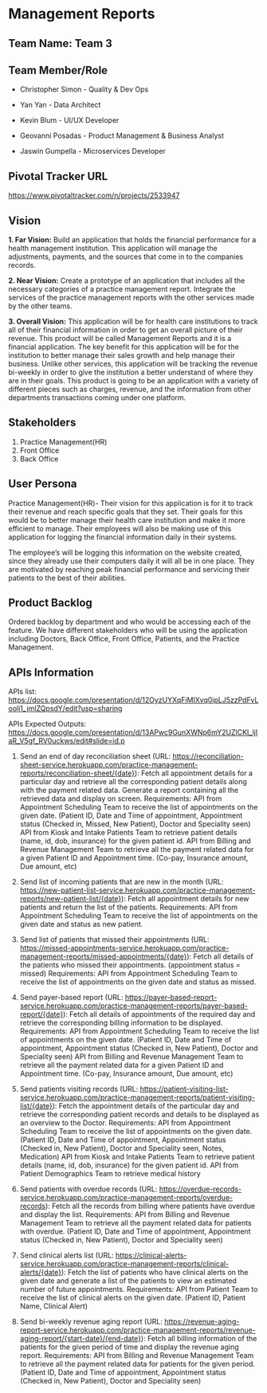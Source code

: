 # Management Reports
## Team Name: Team 3

## Team Member/Role
* Christopher Simon - Quality & Dev Ops

* Yan Yan - Data Architect

* Kevin Blum - UI/UX Developer

* Geovanni Posadas - Product Management & Business Analyst

* Jaswin Gumpella - Microservices Developer

## Pivotal Tracker URL
https://www.pivotaltracker.com/n/projects/2533947

## Vision

**1. Far Vision:**
Build an application that holds the financial performance for a health management institution. This application will manage the adjustments, payments, and the sources that come in to the companies records.

**2. Near Vision:** Create a prototype of an application that includes all the necessary categories of a practice management report. Integrate the services of the practice management reports with the other services made by the other teams.

**3. Overall Vision:**
This application will be for health care institutions to track all of their financial information in order to get an overall picture of their revenue. This product will be called Management Reports and it is a financial application. The key benefit for this application will be for the institution to better manage their sales growth and help manage their business. Unlike other services, this application will be tracking the revenue bi-weekly in order to give the institution a better understand of where they are in their goals. This product is going to be an application with a variety of different pieces such as charges, revenue, and the information from other departments transactions coming under one platform. 

## Stakeholders
1. Practice Management(HR) 
2. Front Office
3. Back Office

## User Persona
Practice Management(HR)- Their vision for this application is for it to track their revenue and reach specific goals that they set. Their goals for this would be to better manage their health care institution and make it more efficient to manage. Their employees will also be making use of this application for logging the financial information daily in their systems.

The employee’s will be logging this information on the website created, since they already use their computers daily it will all be in one place.
They are motivated by reaching peak financial performance and servicing their patients to the best of their abilities.

## Product Backlog
Ordered backlog by department and who would be accessing each of the feature. We have different stakeholders who will be using the application including Doctors, Back Office, Front Office, Patients, and the Practice Management.

## APIs Information

APIs list: https://docs.google.com/presentation/d/12OyzUYXqFiMIXvq0ipLJ5zzPdFvLoolj1_jmlZQpsdY/edit?usp=sharing

APIs Expected Outputs: https://docs.google.com/presentation/d/13APwc9GunXWNp6mY2UZlCKI_ljIaR_V5gf_RV0uckws/edit#slide=id.p
1. Send an end of day reconciliation sheet (URL: https://reconciliation-sheet-service.herokuapp.com/practice-management-reports/reconciliation-sheet/{date}):
   Fetch all appointment details for a particular day and retrieve all the corresponding patient details along with the payment related data. Generate a report containing all the retrieved data and display on screen.
   Requirements:
   API from Appointment Scheduling Team to receive the list of appointments on the given date. (Patient ID, Date and Time of appointment, Appointment status (Checked in, Missed, New Patient), Doctor and Speciality seen)
   API from Kiosk and Intake Patients Team to retrieve patient details (name, id, dob, insurance) for the given patient id.
   API from Billing and Revenue Management Team to retrieve all the payment related data for a given Patient ID and Appointment time. (Co-pay, Insurance amount, Due amount, etc)

2. Send list of incoming patients that are new in the month (URL: https://new-patient-list-service.herokuapp.com/practice-management-reports/new-patient-list/{date}):
   Fetch all appointment details for new patients and return the list of the patients.
   Requirements:
   API from Appointment Scheduling Team to receive the list of appointments on the given date and status as new patient.

3. Send list of patients that missed their appointments (URL: https://missed-appointments-service.herokuapp.com/practice-management-reports/missed-appointments/{date}):
   Fetch all details of the patients who missed their appointments. (appointment status = missed)
   Requirements:
   API from Appointment Scheduling Team to receive the list of appointments on the given date and status as missed.

4. Send payer-based report (URL: https://payer-based-report-service.herokuapp.com/practice-management-reports/payer-based-report/{date}):
   Fetch all details of appointments of the required day and retrieve the corresponding billing information to be displayed.
   Requirements:
   API from Appointment Scheduling Team to receive the list of appointments on the given date. (Patient ID, Date and Time of appointment, Appointment status (Checked in, New Patient), Doctor and Speciality seen)
   API from Billing and Revenue Management Team to retrieve all the payment related data for a given Patient ID and Appointment time. (Co-pay, Insurance amount, Due amount, etc)

5. Send patients visiting records (URL: https://patient-visiting-list-service.herokuapp.com/practice-management-reports/patient-visiting-list/{date}):
   Fetch the appointment details of the particular day and retrieve the corresponding patient records and details to be displayed as an overview to the Doctor.
   Requirements:
   API from Appointment Scheduling Team to receive the list of appointments on the given date. (Patient ID, Date and Time of appointment, Appointment status (Checked in, New Patient), Doctor and Speciality seen, Notes, Medication)
   API from Kiosk and Intake Patients Team to retrieve patient details (name, id, dob, insurance) for the given patient id.
   API from Patient Demographics Team to retrieve medical history

6. Send patients with overdue records (URL: https://overdue-records-service.herokuapp.com/practice-management-reports/overdue-records):
   Fetch all the records from billing where patients have overdue and display the list.
   Requirements:
   API from Billing and Revenue Management Team to retrieve all the payment related data for patients with overdue. (Patient ID, Date and Time of appointment, Appointment status (Checked in, New Patient), Doctor and Speciality seen)

7. Send clinical alerts list (URL: https://clinical-alerts-service.herokuapp.com/practice-management-reports/clinical-alerts/{date}):
   Fetch the list of patients who have clinical alerts on the given date and generate a list of the patients to view an estimated number of future appointments.
   Requirements:
   API from Patient Team to receive the list of clinical alerts on the given date. (Patient ID, Patient Name, Clinical Alert)

8. Send bi-weekly revenue aging report (URL: https://revenue-aging-report-service.herokuapp.com/practice-management-reports/revenue-aging-report/{start-date}/{end-date}):
   Fetch all billing information of the patients for the given period of time and display the revenue aging report.
   Requirements:
   API from Billing and Revenue Management Team to retrieve all the payment related data for patients for the given period. (Patient ID, Date and Time of appointment, Appointment status (Checked in, New Patient), Doctor and Speciality seen)